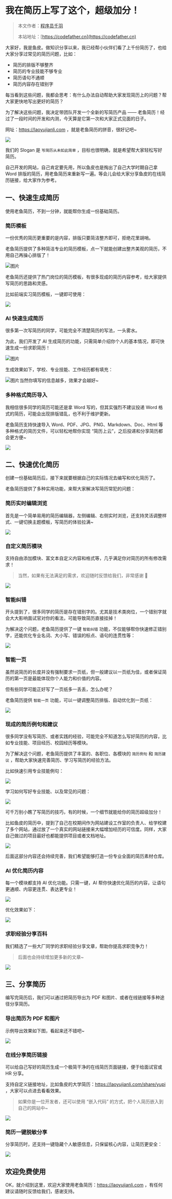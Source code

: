 # 我在简历上写了这个，超级加分！

> 本文作者：[程序员千羽](https://yuyuanweb.feishu.cn/wiki/Abldw5WkjidySxkKxU2cQdAtnah)
>
> 本站地址：[https://codefather.cn](https://codefather.cn)

大家好，我是鱼皮。做知识分享以来，我已经帮小伙伴们看了上千份简历了，也给大家分享过常见的简历问题，比如：

- 简历的排版不够整齐
- 简历的专业技能不够专业
- 简历语句不通顺
- 简历内容存在错别字

每当看到这些问题，我都会思考：有什么办法自动帮助大家发现简历上的问题？帮大家更快地写出更好的简历？

为了解决这些问题，我决定带团队开发一个全新的写简历产品 —— 老鱼简历！经过了一段时间的开发和内测，今天算是它第一次和大家正式见面的日子。

网址：https://laoyujianli.com ，就是老鱼简历的拼音，很好记吧~

![](https://yupi-picture-1256524210.cos.ap-shanghai.myqcloud.com/1/4a9bf650-5da5-4988-a605-af809e6262ef.png)

我们的 Slogan 是 `写简历从未如此简单` ，目标也很明确，就是希望帮大家轻松写好简历。

自己开发的网站，自己肯定要先用，所以鱼皮也是掏出了自己大学时期自己拿 Word 排版的简历，用老鱼简历来重新写一遍。等会儿会给大家分享鱼皮的在线简历链接，给大家作为参考。



## 一、快速生成简历

使用老鱼简历，不到一分钟，就能帮你生成一份基础简历。



### 简历模板

一份优秀的简历更重要的是内容，排版只要简洁整齐即可，拒绝花里胡哨。

老鱼简历提供了多种简洁专业的简历模板，点一下就能创建出整齐美观的简历，不用自己再操心排版了！

![图片](https://yupi-picture-1256524210.cos.ap-shanghai.myqcloud.com/640-20231007213503893.png)

老鱼简历还提供了热门岗位的简历模板，有很多现成的简历内容参考，给大家提供写简历的思路和灵感。

比如前端实习简历模板，一键即可使用：

![](https://yupi-picture-1256524210.cos.ap-shanghai.myqcloud.com/1/image-20230927132442244.png)



### AI 快速生成简历

很多第一次写简历的同学，可能完全不清楚简历的写法，一头雾水。

为此，我们开发了 AI 生成简历的功能，只需简单介绍你个人的基本情况，即可快速生成一份求职简历！

![图片](https://yupi-picture-1256524210.cos.ap-shanghai.myqcloud.com/640-20231007213540601.png)

生成效果如下，学校、专业技能、工作经历都有填充：

![图片](https://yupi-picture-1256524210.cos.ap-shanghai.myqcloud.com/640-20231007213605368.png)当然你填写的信息越多，效果才会越好~



### 多种格式简历导入

我相信很多同学的简历可能还是拿 Word 写的，但其实强烈不建议投递 Word 格式的简历，可能会出现排版错乱，也不利于维护更新。

老鱼简历支持快速导入 Word、PDF、JPG、PNG、Markdown、Doc、Html 等多种格式的简历文件，可以轻松地帮你实现 “简历上云”，之后投递和分享简历都会更方便~

![](https://yupi-picture-1256524210.cos.ap-shanghai.myqcloud.com/1/0a3a72d0-0c93-45a5-87c3-281e16b72bc6.png)



## 二、快速优化简历

创建一份基础简历后，接下来就要根据自己的实际情况去编写和优化简历了。

老鱼简历提供了多种实用功能，来帮大家解决写简历常犯的问题：



### 简历实时编辑浏览

首先是一个简单易用的简历编辑器，左侧编辑、右侧实时浏览，还支持灵活调整样式、一键切换主题模板，写简历的体验拉满~

![](https://yupi-picture-1256524210.cos.ap-shanghai.myqcloud.com/1/image-20230927135123890.png)



### 自定义简历模块

支持自由添加模块、富文本自定义内容和格式等，几乎满足你对简历的所有修改需求！

> 当然，如果有无法满足的需求，欢迎随时反馈给我们，非常感谢 🌹

![](https://yupi-picture-1256524210.cos.ap-shanghai.myqcloud.com/1/image%20(3).png)



### 智能纠错

开头提到了，很多同学的简历是存在错别字的。尤其是技术类岗位，一个错别字就会大大影响面试官对你的看法，可能导致简历直接挂掉！

为解决这个问题，老鱼简历提供了一键 `智能纠错` 功能，不仅能够帮你快速修正错别字，还能优化专业名词、大小写、错误的标点、语句的连贯性等：

![](https://yupi-picture-1256524210.cos.ap-shanghai.myqcloud.com/1/image%20(4).png)



### 智能一页

虽然说简历的长度并没有强制要求一页纸，但一般建议以一页纸为佳，或者保证简历的第一页是最能体现你个人能力和价值的内容。

但有些同学可能正好写了一页纸多一丢丢，怎么办呢？

老鱼简历提供 `智能一页` 功能，可以一键调整简历排版、自动优化到一页纸：

![](https://yupi-picture-1256524210.cos.ap-shanghai.myqcloud.com/1/cef2eaf8-39de-47bb-84a8-a69d8879a5a2.png)



### 现成的简历例句和建议

很多同学没有写简历、或者实践的经验，可能完全不知道怎么写好简历的内容，比如专业技能、项目经历、校园经历等模块。

为了解决这个问题，老鱼简历提供了丰富的、各职位、各模块的 `简历例句` 和 `简历建议` ，帮助大家快速完善简历、学习写简历的经验方法。

比如快速引用专业技能例句：

![](https://yupi-picture-1256524210.cos.ap-shanghai.myqcloud.com/1/image%20(5).png)

学习如何写好专业技能、以及常见的问题：

![](https://yupi-picture-1256524210.cos.ap-shanghai.myqcloud.com/1/image%20(6).png)

可千万别小瞧了写简历的技巧，有的时候，一个细节就能给你的简历超级加分！

比如鱼皮的简历中，提到了自己在校期间作为网站建设工作室的负责人、给学校建了多个网站，通过放了一个真实的网站链接来大幅增加经历的可信度。同样，大家自己做过的项目最好也都能提供项目或者文档地址。

![](https://yupi-picture-1256524210.cos.ap-shanghai.myqcloud.com/1/image-20230927141549926.png)

后面这部分内容还会持续完善，我们希望能够打造一份专业全面的简历素材仓库。



### AI 优化简历内容

每一个模块都支持 AI 优化功能。只需一键，AI 帮你快速优化简历的内容，让语句更通顺、内容更连贯、表达更专业！

![](https://yupi-picture-1256524210.cos.ap-shanghai.myqcloud.com/1/image%20(7).png)

优化效果如下：

![](https://yupi-picture-1256524210.cos.ap-shanghai.myqcloud.com/1/325fa676-27f0-4176-8814-98c1512fc119.png)



### 求职经验分享百科

我们精选了一些大厂同学的求职经验分享文章，帮助你提高求职竞争力！

>  后面也会持续增加更多新的文章~

![](https://yupi-picture-1256524210.cos.ap-shanghai.myqcloud.com/1/(null)-20230927125709592.png)



## 三、分享简历

编写完简历后，我们可以通过把简历导出为 PDF 和图片、或者在线链接等多种途径分享简历。



### 导出简历为 PDF 和图片

示例导出效果如下图，看起来还不错吧~

![](https://yupi-picture-1256524210.cos.ap-shanghai.myqcloud.com/1/%E9%B1%BC%E7%9A%AE%E7%9A%84%E7%AE%80%E5%8E%86%EF%BC%88%E5%A4%A7%E5%AD%A6%E8%84%B1%E6%95%8F%E7%89%88%EF%BC%89.png)



### 在线分享简历链接

可以给自己写好的简历生成一个极简干净的在线简历页面链接，便于给面试官或 HR 分享。

支持自定义链接地址，比如鱼皮的大学简历：https://laoyujianli.com/share/yupi ，大家可以点进去看看效果。

> 如果你是一位开发者，还可以使用 “嵌入代码” 的方式，把个人简历嵌入到自己的网站中~

![](https://yupi-picture-1256524210.cos.ap-shanghai.myqcloud.com/1/image-20230927142119454.png)



### 简历一键脱敏分享

分享简历时，还支持一键隐藏个人敏感信息，只保留核心内容，让简历更安全：

![](https://yupi-picture-1256524210.cos.ap-shanghai.myqcloud.com/1/4ebdf063-def1-4f13-8328-512cca63f46b.png)



## 欢迎免费使用

OK，就介绍到这里，欢迎大家使用老鱼简历：https://laoyujianli.com ，有任何建议请随时反馈给我们，感谢支持。
